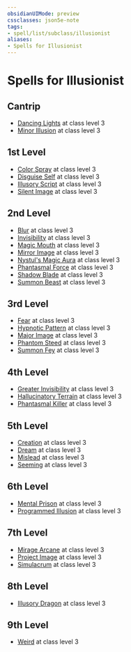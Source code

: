 ```yaml
---
obsidianUIMode: preview
cssclasses: json5e-note
tags:
- spell/list/subclass/illusionist
aliases:
- Spells for Illusionist
---
```

# Spells for Illusionist

## Cantrip

- [Dancing Lights](/3-Mechanics/CLI/spells/dancing-lights-xphb.md "XPHB") at class level 3
- [Minor Illusion](/3-Mechanics/CLI/spells/minor-illusion-xphb.md "XPHB") at class level 3

## 1st Level

- [Color Spray](/3-Mechanics/CLI/spells/color-spray-xphb.md "XPHB") at class level 3
- [Disguise Self](/3-Mechanics/CLI/spells/disguise-self-xphb.md "XPHB") at class level 3
- [Illusory Script](/3-Mechanics/CLI/spells/illusory-script-xphb.md "XPHB") at class level 3
- [Silent Image](/3-Mechanics/CLI/spells/silent-image-xphb.md "XPHB") at class level 3

## 2nd Level

- [Blur](/3-Mechanics/CLI/spells/blur-xphb.md "XPHB") at class level 3
- [Invisibility](/3-Mechanics/CLI/spells/invisibility-xphb.md "XPHB") at class level 3
- [Magic Mouth](/3-Mechanics/CLI/spells/magic-mouth-xphb.md "XPHB") at class level 3
- [Mirror Image](/3-Mechanics/CLI/spells/mirror-image-xphb.md "XPHB") at class level 3
- [Nystul's Magic Aura](/3-Mechanics/CLI/spells/nystuls-magic-aura-xphb.md "XPHB") at class level 3
- [Phantasmal Force](/3-Mechanics/CLI/spells/phantasmal-force-xphb.md "XPHB") at class level 3
- [Shadow Blade](/3-Mechanics/CLI/spells/shadow-blade-xge.md "XGE") at class level 3
- [Summon Beast](/3-Mechanics/CLI/spells/summon-beast-xphb.md "XPHB") at class level 3

## 3rd Level

- [Fear](/3-Mechanics/CLI/spells/fear-xphb.md "XPHB") at class level 3
- [Hypnotic Pattern](/3-Mechanics/CLI/spells/hypnotic-pattern-xphb.md "XPHB") at class level 3
- [Major Image](/3-Mechanics/CLI/spells/major-image-xphb.md "XPHB") at class level 3
- [Phantom Steed](/3-Mechanics/CLI/spells/phantom-steed-xphb.md "XPHB") at class level 3
- [Summon Fey](/3-Mechanics/CLI/spells/summon-fey-xphb.md "XPHB") at class level 3

## 4th Level

- [Greater Invisibility](/3-Mechanics/CLI/spells/greater-invisibility-xphb.md "XPHB") at class level 3
- [Hallucinatory Terrain](/3-Mechanics/CLI/spells/hallucinatory-terrain-xphb.md "XPHB") at class level 3
- [Phantasmal Killer](/3-Mechanics/CLI/spells/phantasmal-killer-xphb.md "XPHB") at class level 3

## 5th Level

- [Creation](/3-Mechanics/CLI/spells/creation-xphb.md "XPHB") at class level 3
- [Dream](/3-Mechanics/CLI/spells/dream-xphb.md "XPHB") at class level 3
- [Mislead](/3-Mechanics/CLI/spells/mislead-xphb.md "XPHB") at class level 3
- [Seeming](/3-Mechanics/CLI/spells/seeming-xphb.md "XPHB") at class level 3

## 6th Level

- [Mental Prison](/3-Mechanics/CLI/spells/mental-prison-xge.md "XGE") at class level 3
- [Programmed Illusion](/3-Mechanics/CLI/spells/programmed-illusion-xphb.md "XPHB") at class level 3

## 7th Level

- [Mirage Arcane](/3-Mechanics/CLI/spells/mirage-arcane-xphb.md "XPHB") at class level 3
- [Project Image](/3-Mechanics/CLI/spells/project-image-xphb.md "XPHB") at class level 3
- [Simulacrum](/3-Mechanics/CLI/spells/simulacrum-xphb.md "XPHB") at class level 3

## 8th Level

- [Illusory Dragon](/3-Mechanics/CLI/spells/illusory-dragon-xge.md "XGE") at class level 3

## 9th Level

- [Weird](/3-Mechanics/CLI/spells/weird-xphb.md "XPHB") at class level 3